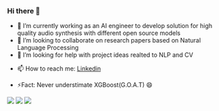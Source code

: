 ### Hi there 👋


<!-- **sachin7695/Sachin7695** is a ✨ _special_ ✨ repository because its `README.md` (this file) appears on your GitHub profile. -->

<!-- Here are some ideas to get you started: -->

<!-- 🔭 I’m currently working with AUV Team Tiburon, NIT Rourkela --->
- 🌱 I’m currently working as  an AI engineer to develop solution for high quality audio synthesis with different open source models
- 👯 I’m looking to collaborate on research papers based on Natural Language Processing
 - 🤔 I’m looking for help with project ideas realted to NLP and CV
<!-- - 💬 Ask me about  -->
- 📫 How to reach me: [Linkedin](https://www.linkedin.com/in/sachin-kumar-m-865807129/)
<!-- - 😄 Pronouns: ... -->
- ⚡Fact:  Never understimate XGBoost(G.O.A.T) 😄

<img src="https://github-readme-stats.vercel.app/api?username=sachin7695&hide_border=true&count_private=true&show_icons=true&theme=radical" align="centre">
<img src ="https://github-readme-stats.vercel.app/api/top-langs?username=sachin7695&show_icons=true&locale=en&layout=compact&hide_border=true&theme=radical" align ="centre">
<img src ="https://github-readme-streak-stats.herokuapp.com/?user=sachin7695&theme=black-ice&hide_border=true&stroke=0000&background=0D1117&ring=e05397&fire=e05397&currStreakLabel=e05397">
<!-- <img src="https://activity-graph.herokuapp.com/graph?username=sachin7695&bg_color=0D1117&color=e05397&line=e05397&point=FFFFFF&hide_border=true&"> -->

